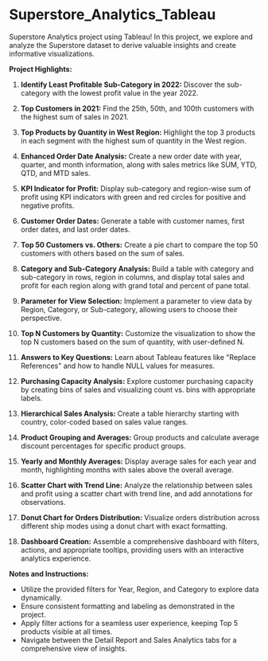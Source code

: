 # Superstore_Analytics_Tableau
Superstore Analytics project using Tableau! In this project, we explore and analyze the Superstore dataset to derive valuable insights and create informative visualizations.

**Project Highlights:**

1. **Identify Least Profitable Sub-Category in 2022:** Discover the sub-category with the lowest profit value in the year 2022.

2. **Top Customers in 2021:** Find the 25th, 50th, and 100th customers with the highest sum of sales in 2021.

3. **Top Products by Quantity in West Region:** Highlight the top 3 products in each segment with the highest sum of quantity in the West region.

4. **Enhanced Order Date Analysis:** Create a new order date with year, quarter, and month information, along with sales metrics like SUM, YTD, QTD, and MTD sales.

5. **KPI Indicator for Profit:** Display sub-category and region-wise sum of profit using KPI indicators with green and red circles for positive and negative profits.

6. **Customer Order Dates:** Generate a table with customer names, first order dates, and last order dates.

7. **Top 50 Customers vs. Others:** Create a pie chart to compare the top 50 customers with others based on the sum of sales.

8. **Category and Sub-Category Analysis:** Build a table with category and sub-category in rows, region in columns, and display total sales and profit for each region along with grand total and percent of pane total.

9. **Parameter for View Selection:** Implement a parameter to view data by Region, Category, or Sub-category, allowing users to choose their perspective.

10. **Top N Customers by Quantity:** Customize the visualization to show the top N customers based on the sum of quantity, with user-defined N.

11. **Answers to Key Questions:** Learn about Tableau features like "Replace References" and how to handle NULL values for measures.

12. **Purchasing Capacity Analysis:** Explore customer purchasing capacity by creating bins of sales and visualizing count vs. bins with appropriate labels.

13. **Hierarchical Sales Analysis:** Create a table hierarchy starting with country, color-coded based on sales value ranges.

14. **Product Grouping and Averages:** Group products and calculate average discount percentages for specific product groups.

15. **Yearly and Monthly Averages:** Display average sales for each year and month, highlighting months with sales above the overall average.

16. **Scatter Chart with Trend Line:** Analyze the relationship between sales and profit using a scatter chart with trend line, and add annotations for observations.

17. **Donut Chart for Orders Distribution:** Visualize orders distribution across different ship modes using a donut chart with exact formatting.

18. **Dashboard Creation:** Assemble a comprehensive dashboard with filters, actions, and appropriate tooltips, providing users with an interactive analytics experience.

**Notes and Instructions:**

- Utilize the provided filters for Year, Region, and Category to explore data dynamically.
- Ensure consistent formatting and labeling as demonstrated in the project.
- Apply filter actions for a seamless user experience, keeping Top 5 products visible at all times.
- Navigate between the Detail Report and Sales Analytics tabs for a comprehensive view of insights.
